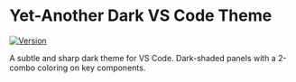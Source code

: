 # Yet-Another Dark VS Code Theme

[![Version](https://vsmarketplacebadge.apphb.com/version/sonqo42.vscode-theme-sonqo.svg)](https://marketplace.visualstudio.com/items?itemName=sonqo42.vscode-theme-sonqo)

A subtle and sharp dark theme for VS Code. Dark-shaded panels with a 2-combo coloring on key components.
